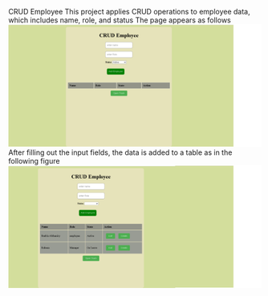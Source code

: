 CRUD Employee
This project applies CRUD operations to employee data, which includes name, role, and status
The page appears as follows
![image alt](https://github.com/badria5/CRUD-Employee/blob/a00fd265b2a6ac2393b7163a2651f4127ded5ae2/screen1.png)
After filling out the input fields, the data is added to a table as in the following figure
![image alt](https://github.com/badria5/CRUD-Employee/blob/486564152f7d73c890c71f17b3d23ae808c4f3b3/screen2.png)

